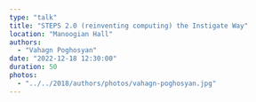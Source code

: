```yaml
---
type: "talk"
title: "STEPS 2.0 (reinventing computing) the Instigate Way"
location: "Manoogian Hall"
authors:
  - "Vahagn Poghosyan"
date: "2022-12-18 12:30:00"
duration: 50
photos:
  - "../../2018/authors/photos/vahagn-poghosyan.jpg"
---
```

